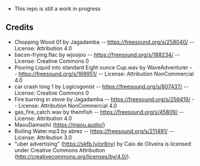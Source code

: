 - This repo is still a work in progress

## Credits

- Chopping Wood 01 by Jagadamba -- https://freesound.org/s/258040/ -- License: Attribution 4.0
- bacon-frying.flac by wjoojoo -- https://freesound.org/s/188234/ -- License: Creative Commons 0
- Pouring Liquid into standard Eight ounce Cup.wav by WaveAdventurer -- https://freesound.org/s/169951/ -- License: Attribution NonCommercial 4.0
- car crash long 1 by Logicogonist -- https://freesound.org/s/807437/ -- License: Creative Commons 0
- Fire burning in stove by Jagadamba -- https://freesound.org/s/256419/ -- License: Attribution NonCommercial 4.0
- gas_fire_catch.wav by themfish -- https://freesound.org/s/45809/ -- License: Attribution 4.0
- MaouDamashii (https://maou.audio/)
- Boiling Water.mp3 by abrez -- https://freesound.org/s/211491/ -- License: Attribution 3.0
- "uber advertising" (https://skfb.ly/or8ny) by Caio de Oliveira is licensed under Creative Commons Attribution (http://creativecommons.org/licenses/by/4.0/).